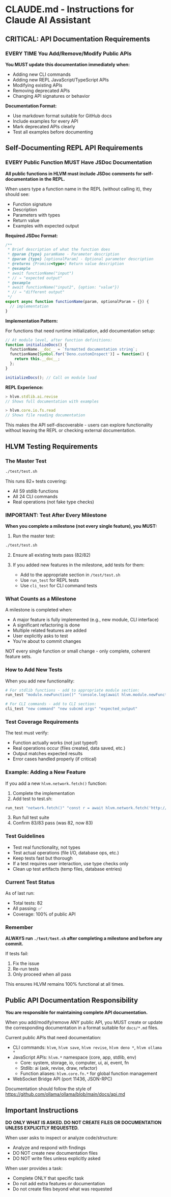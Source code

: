 # CLAUDE.md - Instructions for Claude AI Assistant

## CRITICAL: API Documentation Requirements

### EVERY TIME You Add/Remove/Modify Public APIs

**You MUST update this documentation immediately when:**
- Adding new CLI commands
- Adding new REPL JavaScript/TypeScript APIs  
- Modifying existing APIs
- Removing deprecated APIs
- Changing API signatures or behavior

**Documentation Format:**
- Use markdown format suitable for GitHub docs
- Include examples for every API
- Mark deprecated APIs clearly
- Test all examples before documenting

## Self-Documenting REPL API Requirements

### EVERY Public Function MUST Have JSDoc Documentation

**All public functions in HLVM must include JSDoc comments for self-documentation in the REPL.**

When users type a function name in the REPL (without calling it), they should see:
- Function signature
- Description
- Parameters with types
- Return value
- Examples with expected output

**Required JSDoc Format:**
```javascript
/**
 * Brief description of what the function does
 * @param {type} paramName - Parameter description
 * @param {type} [optionalParam] - Optional parameter description
 * @returns {Promise<type>} Return value description
 * @example
 * await functionName("input")
 * // → "expected output"
 * @example
 * await functionName("input2", {option: "value"})
 * // → "different output"
 */
export async function functionName(param, optionalParam = {}) {
  // implementation
}
```

**Implementation Pattern:**

For functions that need runtime initialization, add documentation setup:

```javascript
// At module level, after function definitions:
function initializeDocs() {
  functionName.__doc__ = `formatted documentation string`;
  functionName[Symbol.for('Deno.customInspect')] = function() {
    return this.__doc__;
  };
}

initializeDocs(); // Call on module load
```

**REPL Experience:**
```javascript
> hlvm.stdlib.ai.revise
// Shows full documentation with examples

> hlvm.core.io.fs.read
// Shows file reading documentation
```

This makes the API self-discoverable - users can explore functionality without leaving the REPL or checking external documentation.

## HLVM Testing Requirements

### The Master Test
```bash
./test/test.sh
```
This runs 82+ tests covering:
- All 59 stdlib functions
- All 24 CLI commands
- Real operations (not fake type checks)

### IMPORTANT: Test After Every Milestone

**When you complete a milestone (not every single feature), you MUST:**

1. Run the master test:
```bash
./test/test.sh
```

2. Ensure all existing tests pass (82/82)

3. If you added new features in the milestone, add tests for them:
   - Add to the appropriate section in `/test/test.sh`
   - Use `run_test` for REPL tests
   - Use `cli_test` for CLI command tests

### What Counts as a Milestone

A milestone is completed when:
- A major feature is fully implemented (e.g., new module, CLI interface)
- A significant refactoring is done
- Multiple related features are added
- User explicitly asks to test
- You're about to commit changes

NOT every single function or small change - only complete, coherent feature sets.

### How to Add New Tests

When you add new functionality:

```bash
# For stdlib functions - add to appropriate module section:
run_test "module.newFunction()" "console.log(await hlvm.module.newFunction())" "expected_output"

# For CLI commands - add to CLI section:
cli_test "new command" "new subcmd args" "expected_output"
```

### Test Coverage Requirements

The test must verify:
- Function actually works (not just typeof)
- Real operations occur (files created, data saved, etc.)
- Output matches expected results
- Error cases handled properly (if critical)

### Example: Adding a New Feature

If you add a new `hlvm.network.fetch()` function:

1. Complete the implementation
2. Add test to test.sh:
```bash
run_test "network.fetch()" "const r = await hlvm.network.fetch('http://example.com'); console.log(r.ok)" "true"
```
3. Run full test suite
4. Confirm 83/83 pass (was 82, now 83)

### Test Guidelines

- Test real functionality, not types
- Test actual operations (file I/O, database ops, etc.)
- Keep tests fast but thorough
- If a test requires user interaction, use type checks only
- Clean up test artifacts (temp files, database entries)

### Current Test Status

As of last run:
- Total tests: 82
- All passing: ✅
- Coverage: 100% of public API

### Remember

**ALWAYS run `./test/test.sh` after completing a milestone and before any commit.**

If tests fail:
1. Fix the issue
2. Re-run tests
3. Only proceed when all pass

This ensures HLVM remains 100% functional at all times.

## Public API Documentation Responsibility

**You are responsible for maintaining complete API documentation.**

When you add/modify/remove ANY public API, you MUST create or update the corresponding documentation in a format suitable for `docs/*.md` files.

Current public APIs that need documentation:
- CLI commands: `hlvm`, `hlvm save`, `hlvm revise`, `hlvm deno *`, `hlvm ollama *`
- JavaScript APIs: `hlvm.*` namespace (core, app, stdlib, env)
  - Core: system, storage, io, computer, ui, ai, event, fn
  - Stdlib: ai (ask, revise, draw, refactor)
  - Function aliases: `hlvm.core.fn.*` for global function management
- WebSocket Bridge API (port 11436, JSON-RPC)

Documentation should follow the style of https://github.com/ollama/ollama/blob/main/docs/api.md

## Important Instructions

**DO ONLY WHAT IS ASKED. DO NOT CREATE FILES OR DOCUMENTATION UNLESS EXPLICITLY REQUESTED.**

When user asks to inspect or analyze code/structure:
- Analyze and respond with findings
- DO NOT create new documentation files
- DO NOT write files unless explicitly asked

When user provides a task:
- Complete ONLY that specific task
- Do not add extra features or documentation
- Do not create files beyond what was requested